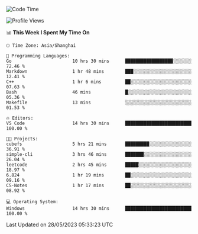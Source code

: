 <!--START_SECTION:waka-->
![Code Time](http://img.shields.io/badge/Code%20Time-945%20hrs%201%20min-blue)

![Profile Views](http://img.shields.io/badge/Profile%20Views-0-blue)

📊 **This Week I Spent My Time On** 

```text
🕑︎ Time Zone: Asia/Shanghai

💬 Programming Languages: 
Go                       10 hrs 30 mins      ██████████████████░░░░░░░   72.46 % 
Markdown                 1 hr 48 mins        ███░░░░░░░░░░░░░░░░░░░░░░   12.41 % 
C++                      1 hr 6 mins         ██░░░░░░░░░░░░░░░░░░░░░░░   07.63 % 
Bash                     46 mins             █░░░░░░░░░░░░░░░░░░░░░░░░   05.36 % 
Makefile                 13 mins             ░░░░░░░░░░░░░░░░░░░░░░░░░   01.53 % 

🔥 Editors: 
VS Code                  14 hrs 30 mins      █████████████████████████   100.00 % 

🐱‍💻 Projects: 
cubefs                   5 hrs 21 mins       █████████░░░░░░░░░░░░░░░░   36.91 % 
simple-cli               3 hrs 46 mins       ███████░░░░░░░░░░░░░░░░░░   26.04 % 
leetcode                 2 hrs 45 mins       █████░░░░░░░░░░░░░░░░░░░░   18.97 % 
6.824                    1 hr 19 mins        ██░░░░░░░░░░░░░░░░░░░░░░░   09.16 % 
CS-Notes                 1 hr 17 mins        ██░░░░░░░░░░░░░░░░░░░░░░░   08.92 % 

💻 Operating System: 
Windows                  14 hrs 30 mins      █████████████████████████   100.00 % 
```


 Last Updated on 28/05/2023 05:33:23 UTC
<!--END_SECTION:waka-->